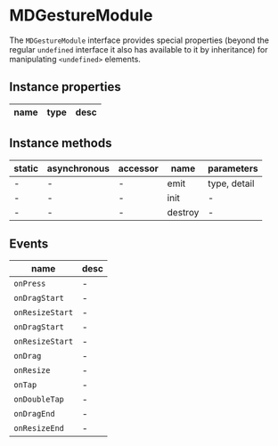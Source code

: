 # MDGestureModule
The `MDGestureModule` interface provides special properties (beyond the regular `undefined` interface it also has available to it by inheritance) for manipulating `<undefined>` elements.

## Instance properties

name|type|desc
---|---|---

## Instance methods

static|asynchronous|accessor|name|parameters
---|---|---|---|---
-|-|-|emit|type, detail
-|-|-|init|-
-|-|-|destroy|-

## Events

name|desc
---|---
`onPress`|-
`onDragStart`|-
`onResizeStart`|-
`onDragStart`|-
`onResizeStart`|-
`onDrag`|-
`onResize`|-
`onTap`|-
`onDoubleTap`|-
`onDragEnd`|-
`onResizeEnd`|-

